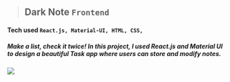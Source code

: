 > ## Dark Note `Frontend`
#### Tech used `React.js, Material-UI, HTML, CSS,`
##### Make a list, check it twice! In this project, I used React.js and Material UI to design a beautiful Task app where users can store and modify notes.

![](https://media.giphy.com/media/cLecdpaPDa5D54w06d/giphy.gif)
